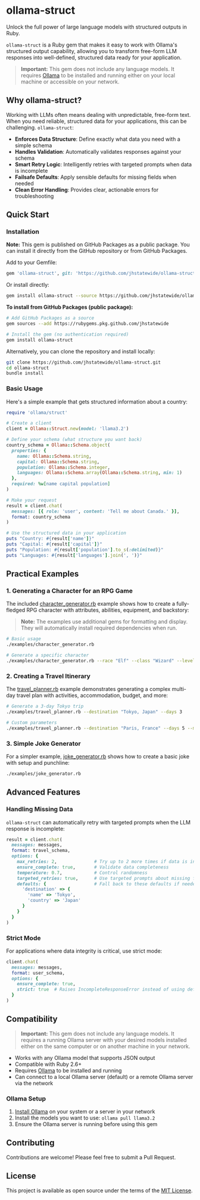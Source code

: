# ollama-struct

Unlock the full power of large language models with structured outputs in Ruby. 

`ollama-struct` is a Ruby gem that makes it easy to work with Ollama's structured output capability, allowing you to transform free-form LLM responses into well-defined, structured data ready for your application.

> **Important:** This gem does not include any language models. It requires [Ollama](https://ollama.ai/) to be installed and running either on your local machine or accessible on your network.

## Why ollama-struct?

Working with LLMs often means dealing with unpredictable, free-form text. When you need reliable, structured data for your applications, this can be challenging. `ollama-struct`:

- **Enforces Data Structure**: Define exactly what data you need with a simple schema
- **Handles Validation**: Automatically validates responses against your schema
- **Smart Retry Logic**: Intelligently retries with targeted prompts when data is incomplete
- **Failsafe Defaults**: Apply sensible defaults for missing fields when needed
- **Clean Error Handling**: Provides clear, actionable errors for troubleshooting

## Quick Start

### Installation

**Note:** This gem is published on GitHub Packages as a public package. You can install it directly from the GitHub repository or from GitHub Packages.

Add to your Gemfile:

```ruby
gem 'ollama-struct', git: 'https://github.com/jhstatewide/ollama-struct.git', branch: 'master'
```

Or install directly:

```bash
gem install ollama-struct --source https://github.com/jhstatewide/ollama-struct.git
```

**To install from GitHub Packages (public package):**

```bash
# Add GitHub Packages as a source
gem sources --add https://rubygems.pkg.github.com/jhstatewide

# Install the gem (no authentication required)
gem install ollama-struct
```

Alternatively, you can clone the repository and install locally:

```bash
git clone https://github.com/jhstatewide/ollama-struct.git
cd ollama-struct
bundle install
```

### Basic Usage

Here's a simple example that gets structured information about a country:

```ruby
require 'ollama/struct'

# Create a client
client = Ollama::Struct.new(model: 'llama3.2')

# Define your schema (what structure you want back)
country_schema = Ollama::Schema.object(
  properties: {
    name: Ollama::Schema.string,
    capital: Ollama::Schema.string,
    population: Ollama::Schema.integer,
    languages: Ollama::Schema.array(Ollama::Schema.string, min: 1)
  },
  required: %w[name capital population]
)

# Make your request
result = client.chat(
  messages: [{ role: 'user', content: 'Tell me about Canada.' }],
  format: country_schema
)

# Use the structured data in your application
puts "Country: #{result['name']}"
puts "Capital: #{result['capital']}"
puts "Population: #{result['population'].to_s(:delimited)}"
puts "Languages: #{result['languages'].join(', ')}"
```

## Practical Examples

### 1. Generating a Character for an RPG Game

The included [character_generator.rb](./examples/character_generator.rb) example shows how to create a fully-fledged RPG character with attributes, abilities, equipment, and backstory:

> **Note:** The examples use additional gems for formatting and display. They will automatically install required dependencies when run.

```bash
# Basic usage
./examples/character_generator.rb

# Generate a specific character
./examples/character_generator.rb --race "Elf" --class "Wizard" --level 12
```

### 2. Creating a Travel Itinerary

The [travel_planner.rb](./examples/travel_planner.rb) example demonstrates generating a complex multi-day travel plan with activities, accommodation, budget, and more:

```bash
# Generate a 3-day Tokyo trip
./examples/travel_planner.rb --destination "Tokyo, Japan" --days 3

# Custom parameters
./examples/travel_planner.rb --destination "Paris, France" --days 5 --model mistral
```

### 3. Simple Joke Generator

For a simpler example, [joke_generator.rb](./examples/joke_generator.rb) shows how to create a basic joke with setup and punchline:

```bash
./examples/joke_generator.rb
```

## Advanced Features

### Handling Missing Data

`ollama-struct` can automatically retry with targeted prompts when the LLM response is incomplete:

```ruby
result = client.chat(
  messages: messages,
  format: travel_schema,
  options: { 
    max_retries: 2,              # Try up to 2 more times if data is incomplete
    ensure_complete: true,       # Validate data completeness
    temperature: 0.7,            # Control randomness
    targeted_retries: true,      # Use targeted prompts about missing fields
    defaults: {                  # Fall back to these defaults if needed
      'destination' => {
        'name' => 'Tokyo',
        'country' => 'Japan'
      }
    }
  }
)
```

### Strict Mode

For applications where data integrity is critical, use strict mode:

```ruby
client.chat(
  messages: messages,
  format: user_schema,
  options: { 
    ensure_complete: true,
    strict: true  # Raises IncompleteResponseError instead of using defaults
  }
)
```

## Compatibility

> **Important:** This gem does not include any language models. It requires a running Ollama server with your desired models installed either on the same computer or on another machine in your network.

- Works with any Ollama model that supports JSON output
- Compatible with Ruby 2.6+
- Requires [Ollama](https://ollama.ai/) to be installed and running
- Can connect to a local Ollama server (default) or a remote Ollama server via the network

### Ollama Setup

1. [Install Ollama](https://ollama.ai/download) on your system or a server in your network
2. Install the models you want to use: `ollama pull llama3.2`
3. Ensure the Ollama server is running before using this gem

## Contributing

Contributions are welcome! Please feel free to submit a Pull Request.

## License

This project is available as open source under the terms of the [MIT License](LICENSE).

